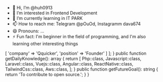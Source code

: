 - 👋 Hi, I’m @huh0913
- 👀 I’m interested in Frontend Development
- 🌱 I’m currently learning in IT PARK
- 📫 How to reach me: Telegram @pOuOd, Instagramm dava674
- 😄 Pronouns: ...
- ⚡ Fun fact: I'm beginner in the field of programming, and I'm also learning other interesting things

<!---
huh0913/huh0913 is a ✨ special ✨ repository because its `README.md` (this file) appears on your GitHub profile.
You can click the Preview link to take a look at your changes.
--->


<?php

namespace AshKellerman;

class About extends Me
{
    public function getCurrentWorkplace(): array
    {
        return [
            'workplace' => [
                'company' => 'Qquicker',
                'position' => 'Founder'         
            ]
        ];
    }

    public function getDailyKnowledge(): array
    {
        return [
            Php::class,
            Javascript::class,
            Laravel::class,
            Vuejs::class,
            Angular::class,
            ReactNative::class,
            TailwindCss::class,
            Aws::class,
        ];
    }

    public function getFutureGoal(): string
    {
        return 'To contribute to open source.';
    }
}
